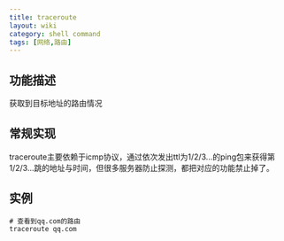 ```yaml
---
title: traceroute
layout: wiki
category: shell command
tags: [网络,路由]
---
```


## 功能描述

获取到目标地址的路由情况

## 常规实现

traceroute主要依赖于icmp协议，通过依次发出ttl为1/2/3...的ping包来获得第1/2/3...跳的地址与时间，但很多服务器防止探测，都把对应的功能禁止掉了。

## 实例

```
# 查看到qq.com的路由
traceroute qq.com
```